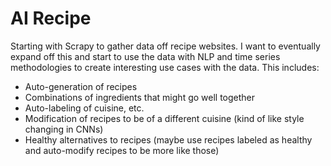 # AI Recipe

Starting with Scrapy to gather data off recipe websites. I want to eventually expand off this and start to use the data with NLP and time series methodologies to create interesting use cases with the data. This includes:

* Auto-generation of recipes
* Combinations of ingredients that might go well together
* Auto-labeling of cuisine, etc.
* Modification of recipes to be of a different cuisine (kind of like style changing in CNNs)
* Healthy alternatives to recipes (maybe use recipes labeled as healthy and auto-modify recipes to be more like those)
